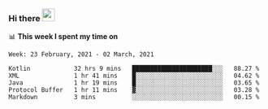 ### Hi there <a href="https://www.gautamkrishnar.com/"><img src="https://media.giphy.com/media/hvRJCLFzcasrR4ia7z/giphy.gif" width="25px"></a>

📊 **This week I spent my time on**

<!--START_SECTION:waka-->
```text
Week: 23 February, 2021 - 02 March, 2021

Kotlin            32 hrs 9 mins   ██████████████████████░░░   88.27 % 
XML               1 hr 41 mins    █░░░░░░░░░░░░░░░░░░░░░░░░   04.62 % 
Java              1 hr 19 mins    █░░░░░░░░░░░░░░░░░░░░░░░░   03.65 % 
Protocol Buffer   1 hr 11 mins    ▓░░░░░░░░░░░░░░░░░░░░░░░░   03.28 % 
Markdown          3 mins          ░░░░░░░░░░░░░░░░░░░░░░░░░   00.15 % 
```
<!--END_SECTION:waka-->
